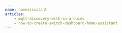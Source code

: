 ```yaml
---
name: homeassistant
articles:
    - mqtt-discovery-with-an-arduino
    - how-to-create-switch-dashboard-home-assistant
---
```

